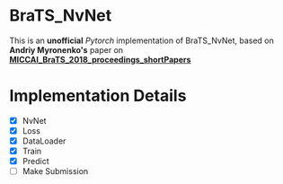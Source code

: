 # BraTS_NvNet

This is an **unofficial** *Pytorch* implementation of BraTS_NvNet, based on **Andriy Myronenko's** paper on [**MICCAI_BraTS_2018_proceedings_shortPapers**](https://www.cbica.upenn.edu/sbia/Spyridon.Bakas/MICCAI_BraTS/MICCAI_BraTS_2018_proceedings_shortPapers.pdf)

# Implementation Details

- [x] NvNet 
- [x] Loss
- [x] DataLoader
- [x] Train
- [x] Predict
- [ ] Make Submission
